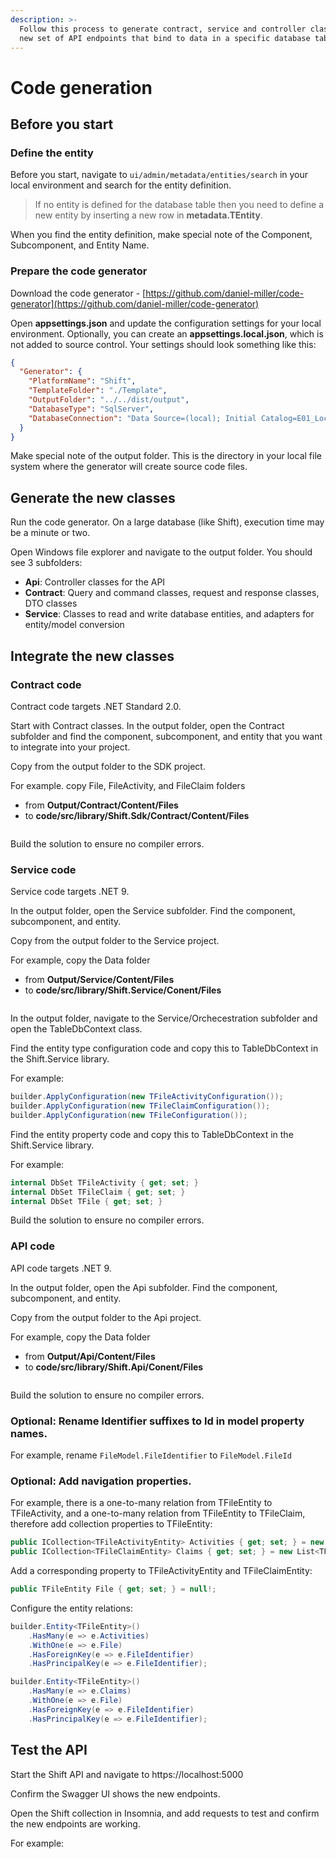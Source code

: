 ```yaml
---
description: >-
  Follow this process to generate contract, service and controller classes for a
  new set of API endpoints that bind to data in a specific database table
---
```


# Code generation

## Before you start

### Define the entity

Before you start, navigate to `ui/admin/metadata/entities/search` in your local environment and search for the entity definition.&#x20;

> If no entity is defined for the database table then you need to define a new entity by inserting a new row in **metadata.TEntity**.

When you find the entity definition, make special note of the Component, Subcomponent, and Entity Name.

### Prepare the code generator

Download the code generator - [https://github.com/daniel-miller/code-generator](https://github.com/daniel-miller/code-generator)

Open **appsettings.json** and update the configuration settings for your local environment. Optionally, you  can create an **appsettings.local.json**, which is not added to source control. Your settings should look something like this:

```json
{
  "Generator": {
    "PlatformName": "Shift",
    "TemplateFolder": "./Template",
    "OutputFolder": "../../dist/output",
    "DatabaseType": "SqlServer",
    "DatabaseConnection": "Data Source=(local); Initial Catalog=E01_Local_Shift; Integrated Security=True; Encrypt=false;"
  }
}
```

Make special note of the output folder. This is the directory in your local file system where the generator will create source code files.

## Generate the new classes

Run the code generator. On a large database (like Shift), execution time may be a minute or two.

Open Windows file explorer and navigate to the output folder. You should see 3 subfolders:&#x20;

* **Api**: Controller classes for the API
* **Contract**: Query and command classes, request and response classes, DTO classes
* **Service**: Classes to read and write database entities, and adapters for entity/model conversion

## Integrate the new classes

### Contract code

Contract code targets .NET Standard 2.0.

Start with Contract classes. In the output folder, open the Contract subfolder and find the component, subcomponent, and entity that you want to integrate into your project.&#x20;

Copy from the output folder to the SDK project.

For example. copy File, FileActivity, and FileClaim folders&#x20;

* from **Output/Contract/Content/Files**&#x20;
* to **code/src/library/Shift.Sdk/Contract/Content/Files**

<figure><img src="../../.gitbook/assets/code-generation-01.png" alt=""><figcaption></figcaption></figure>

Build the solution to ensure no compiler errors.

### Service code

Service code targets .NET 9.

In the output folder, open the Service subfolder. Find the component, subcomponent, and entity.

Copy from the output folder to the Service project.

For example, copy the Data folder

* from **Output/Service/Content/Files**
* to **code/src/library/Shift.Service/Conent/Files**

<figure><img src="../../.gitbook/assets/code-generation-02.png" alt=""><figcaption></figcaption></figure>

In the output folder, navigate to the Service/Orchecestration subfolder and open the TableDbContext class.

Find the entity type configuration code and copy this to TableDbContext in the Shift.Service library.

For example:

```csharp
builder.ApplyConfiguration(new TFileActivityConfiguration()); 
builder.ApplyConfiguration(new TFileClaimConfiguration()); 
builder.ApplyConfiguration(new TFileConfiguration());
```

Find the entity property code and copy this to TableDbContext in the Shift.Service library.

For example:

```csharp
internal DbSet TFileActivity { get; set; } 
internal DbSet TFileClaim { get; set; } 
internal DbSet TFile { get; set; }
```

Build the solution to ensure no compiler errors.

### API code

API code targets .NET 9.

In the output folder, open the Api subfolder. Find the component, subcomponent, and entity.

Copy from the output folder to the Api project.

For example, copy the Data folder

* from **Output/Api/Content/Files**
* to **code/src/library/Shift.Api/Conent/Files**

<figure><img src="../../.gitbook/assets/code-generation-03.png" alt=""><figcaption></figcaption></figure>

Build the solution to ensure no compiler errors.

### Optional: Rename Identifier suffixes to Id in model property names.&#x20;

For example, rename `FileModel.FileIdentifier` to `FileModel.FileId`

### Optional: Add navigation properties.

For example, there is a one-to-many relation from TFileEntity to TFileActivity, and a one-to-many relation from TFileEntity to TFileClaim, therefore add collection properties to TFileEntity:

```csharp
public ICollection<TFileActivityEntity> Activities { get; set; } = new List<TFileActivityEntity>();
public ICollection<TFileClaimEntity> Claims { get; set; } = new List<TFileClaimEntity>();
```

Add a corresponding property to TFileActivityEntity and TFileClaimEntity:

```csharp
public TFileEntity File { get; set; } = null!;
```

Configure the entity relations:

```csharp
builder.Entity<TFileEntity>()
    .HasMany(e => e.Activities)
    .WithOne(e => e.File)
    .HasForeignKey(e => e.FileIdentifier)
    .HasPrincipalKey(e => e.FileIdentifier);

builder.Entity<TFileEntity>()
    .HasMany(e => e.Claims)
    .WithOne(e => e.File)
    .HasForeignKey(e => e.FileIdentifier)
    .HasPrincipalKey(e => e.FileIdentifier);
```

## Test the API

Start the Shift API and navigate to https://localhost:5000

Confirm the Swagger UI shows the new endpoints.

Open the Shift collection in Insomnia, and add requests to test and confirm the new endpoints are working.&#x20;

For example:

<figure><img src="../../.gitbook/assets/code-generation-04.png" alt=""><figcaption></figcaption></figure>

